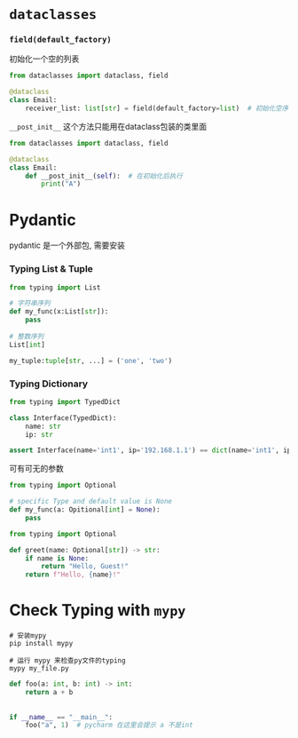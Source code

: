 # `dataclasses`
### `field(default_factory)`
初始化一个空的列表
```python
from dataclasses import dataclass, field

@dataclass
class Email:
	receiver_list: list[str] = field(default_factory=list)  # 初始化空序列

```
`__post_init__` 这个方法只能用在dataclass包装的类里面
```python
from dataclasses import dataclass, field

@dataclass
class Email:
	def __post_init__(self):  # 在初始化后执行
		print("A")
```
# Pydantic
pydantic 是一个外部包, 需要安装
### Typing List & Tuple
```python
from typing import List

# 字符串序列
def my_func(x:List[str]):
	pass
	
# 整数序列
List[int]

my_tuple:tuple[str, ...] = ('one', 'two') 
```

### Typing Dictionary
```python
from typing import TypedDict

class Interface(TypedDict):  
    name: str  
    ip: str

assert Interface(name='int1', ip='192.168.1.1') == dict(name='int1', ip='192.168.1.1') # True
```

可有可无的参数
```python
from typing import Optional

# specific Type and default value is None
def my_func(a: Opitional[int] = None):
	pass

```

```python
from typing import Optional

def greet(name: Optional[str]) -> str:
    if name is None:
        return "Hello, Guest!"
    return f"Hello, {name}!"
```
# Check Typing with `mypy`

```shell
# 安装mypy
pip install mypy

# 运行 mypy 来检查py文件的typing
mypy my_file.py
```

```python
def foo(a: int, b: int) -> int:  
    return a + b  
  
  
if __name__ == "__main__":  
    foo("a", 1)  # pycharm 在这里会提示 a 不是int
```

